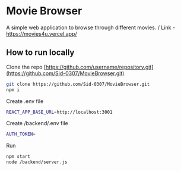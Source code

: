 # Movie Browser

A simple web application to browse through different movies. /
Link - https://movies4u.vercel.app/

## How to run locally

Clone the repo [https://github.com/username/repository.git](https://github.com/Sid-0307/MovieBrowser.git)
```bash
git clone https://github.com/Sid-0307/MovieBrowser.git
npm i
```
Create .env file 
```bash
REACT_APP_BASE_URL=http://localhost:3001
```

Create /backend/.env file
```bash
AUTH_TOKEN=
```

Run
```bash
npm start
node /backend/server.js
```
